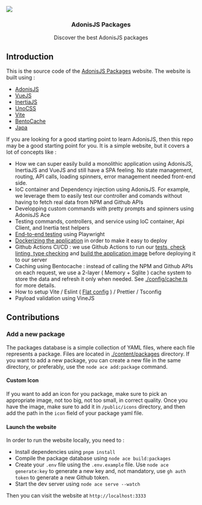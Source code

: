 ![](./public/preview.png)

<div align="center">
  <h3>AdonisJS Packages</h3>
  <p>Discover the best AdonisJS packages</p>
</div>


## Introduction

This is the source code of the [AdonisJS Packages](https://adonisjs.com/packages) website. The website is built using :

- [AdonisJS](https://adonisjs.com)
- [VueJS](https://vuejs.org/)
- [InertiaJS](https://inertiajs.com/)
- [UnoCSS](https://unocss.dev/)
- [Vite](https://vitejs.dev/)
- [BentoCache](https://bentocache.julr.dev/)
- [Japa](https://japa.dev/)

If you are looking for a good starting point to learn AdonisJS, then this repo may be a good starting point for you. It is a simple website, but it covers a lot of concepts like :

- How we can super easily build a monolithic application using AdonisJS, InertiaJS and VueJS and still have a SPA feeling. No state management, routing, API calls, loading spinners, error management needed front-end side.
- IoC container and Dependency injection using AdonisJS. For example, we leverage them to easily test our controller and comands without having to fetch real data from NPM and Github APIs
- Developping custom commands with pretty prompts and spinners using AdonisJS Ace
- Testing commands, controllers, and service using IoC container, Api Client, and Inertia test helpers
- [End-to-end testing](./tests/browser/) using Playwright
- [Dockerizing the application](./Dockerfile) in order to make it easy to deploy
- Github Actions CI/CD : we use Github Actions to run our [tests, check linting, type checking](.github/workflows/checks.yml) and [build the application image](.github/workflows/on-push-to-main.yml) before deploying it to our server
- Caching using Bentocache : instead of calling the NPM and Github APIs on each request, we use a 2-layer ( Memory + Sqlite ) cache system to store the data and refresh it only when needed. See [./config/cache.ts](./config/cache.ts) for more details.
- How to setup Vite / Eslint ( [Flat config](https://eslint.org/docs/latest/use/configure/configuration-files-new) ) / Prettier / Tsconfig
- Payload validation using VineJS

## Contributions

### Add a new package

The packages database is a simple collection of YAML files, where each file represents a package. Files are located in [./content/packages](./content/packages) directory. If you want to add a new package, you can create a new file in the same directory, or preferably, use the `node ace add:package` command.

#### Custom Icon

If you want to add an icon for you package, make sure to pick an appropriate image, not too big, not too small, in correct quality. Once you have the image, make sure to add it in `/public/icons` directory, and then add the path in the `icon` field of your package yaml file.

#### Launch the website

In order to run the website locally, you need to :

- Install dependencies using `pnpm install`
- Compile the package database using `node ace build:packages`
- Create your `.env` file using the `.env.example` file. Use `node ace generate:key` to generate a new key and, not mandatory, use `gh auth token` to generate a new Github token.
- Start the dev server using `node ace serve --watch`

Then you can visit the website at `http://localhost:3333`
